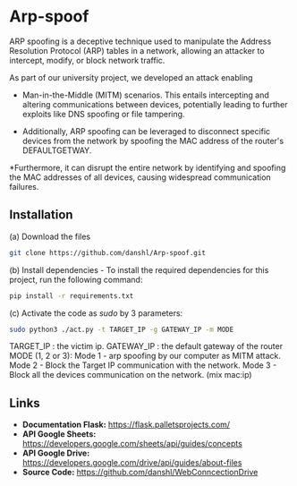 # Arp-spoof
ARP spoofing is a deceptive technique used to manipulate the Address Resolution Protocol (ARP) tables in a network, allowing an attacker to intercept, modify, or block network traffic. 

As part of our university project, we developed an attack enabling
* Man-in-the-Middle (MITM) scenarios. This entails intercepting and altering communications between devices, potentially leading to further exploits like DNS spoofing or file tampering.
 
* Additionally, ARP spoofing can be leveraged to disconnect specific devices from the network by spoofing the MAC address of the router's DEFAULTGETWAY. 

*Furthermore, it can disrupt the entire network by identifying and spoofing the MAC addresses of all devices, causing widespread communication failures.

## Installation

(a) Download the files 
```bash
git clone https://github.com/danshl/Arp-spoof.git
```
(b) Install dependencies - To install the required dependencies for this project, run the following command:

```bash
pip install -r requirements.txt
```

(c) Activate the code as *sudo* by 3 parameters:
```bash
sudo python3 ./act.py -t TARGET_IP -g GATEWAY_IP -m MODE
```
TARGET_IP : the victim ip.
GATEWAY_IP : the default gateway of the router
MODE (1, 2 or 3):
                        Mode 1 - arp spoofing by our computer as MITM attack.
                        Mode 2 - Block the Target IP communication with the network.
                        Mode 3 - Block all the devices communication on the network. (mix mac:ip) 


Links
------
- **Documentation Flask:** https://flask.palletsprojects.com/
- **API Google Sheets:** https://developers.google.com/sheets/api/guides/concepts
- **API Google Drive:** https://developers.google.com/drive/api/guides/about-files
- **Source Code:** https://github.com/danshl/WebConncectionDrive
